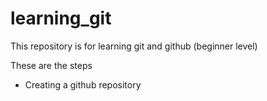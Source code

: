 # learning_git
This repository is for learning git and github (beginner level)

These are the steps
- Creating a github repository
